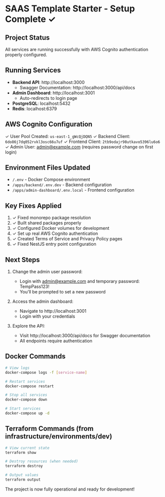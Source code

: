 # SAAS Template Starter - Setup Complete ✓

## Project Status
All services are running successfully with AWS Cognito authentication properly configured.

## Running Services
- **Backend API**: http://localhost:3000
  - Swagger Documentation: http://localhost:3000/api/docs
- **Admin Dashboard**: http://localhost:3001
  - Auto-redirects to login page
- **PostgreSQL**: localhost:5432
- **Redis**: localhost:6379

## AWS Cognito Configuration
✓ User Pool Created: `us-east-1_gWcQjDQN5`
✓ Backend Client: `6do86j7dq052rvkl3osc66u7uf`
✓ Frontend Client: `2tb9odajr98utkavo5396lu6o6`
✓ Admin User: admin@example.com (requires password change on first login)

## Environment Files Updated
- `/.env` - Docker Compose environment
- `/apps/backend/.env.dev` - Backend configuration
- `/apps/admin-dashboard/.env.local` - Frontend configuration

## Key Fixes Applied
1. ✓ Fixed monorepo package resolution
2. ✓ Built shared packages properly
3. ✓ Configured Docker volumes for development
4. ✓ Set up real AWS Cognito authentication
5. ✓ Created Terms of Service and Privacy Policy pages
6. ✓ Fixed NestJS entry point configuration

## Next Steps
1. Change the admin user password:
   - Login with admin@example.com and temporary password: TempPass123!
   - You'll be prompted to set a new password

2. Access the admin dashboard:
   - Navigate to http://localhost:3001
   - Login with your credentials

3. Explore the API:
   - Visit http://localhost:3000/api/docs for Swagger documentation
   - All endpoints require authentication

## Docker Commands
```bash
# View logs
docker-compose logs -f [service-name]

# Restart services
docker-compose restart

# Stop all services
docker-compose down

# Start services
docker-compose up -d
```

## Terraform Commands (from infrastructure/environments/dev)
```bash
# View current state
terraform show

# Destroy resources (when needed)
terraform destroy

# Output values
terraform output
```

The project is now fully operational and ready for development!